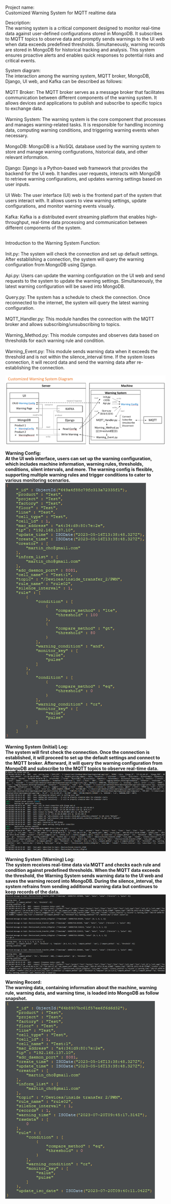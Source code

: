 Project name: <br>
Customized Warning System for MQTT realtime data

Description: <br>
The warning system is a critical component designed to monitor real-time data against user-defined configurations stored in MongoDB. It subscribes to MQTT topics to observe data and promptly sends warnings to the UI web when data exceeds predefined thresholds. Simultaneously, warning records are stored in MongoDB for historical tracking and analysis. This system ensures proactive alerts and enables quick responses to potential risks and critical events.

System diagram: <br>
The interaction among the warning system, MQTT broker, MongoDB, Django, UI web, and Kafka can be described as follows:<br><br>
MQTT Broker: The MQTT broker serves as a message broker that facilitates communication between different components of the warning system. It allows devices and applications to publish and subscribe to specific topics to exchange data.<br><br>
Warning System: The warning system is the core component that processes and manages warning-related tasks. It is responsible for handling incoming data, computing warning conditions, and triggering warning events when necessary.<br><br>
MongoDB: MongoDB is a NoSQL database used by the warning system to store and manage warning configurations, historical data, and other relevant information.<br><br>
Django: Django is a Python-based web framework that provides the backend for the UI web. It handles user requests, interacts with MongoDB to retrieve warning configurations, and updates warning settings based on user inputs.<br><br>
UI Web: The user interface (UI) web is the frontend part of the system that users interact with. It allows users to view warning settings, update configurations, and monitor warning events visually.<br><br>
Kafka: Kafka is a distributed event streaming platform that enables high-throughput, real-time data processing and communication between different components of the system.<br><br>

Introduction to the Warning System Function:<br><br>
Init.py: The system will check the connection and set up default settings. After establishing a connection, the system will query the warning configuration from MongoDB using Django.<br><br>
Api.py: Users can update the warning configuration on the UI web and send requests to the system to update the warning settings. Simultaneously, the latest warning configuration will be saved into MongoDB.<br><br>
Query.py: The system has a schedule to check the connection. Once reconnected to the internet, the system will query the latest warning configuration.<br><br>
MQTT_Handler.py: This module handles the connection with the MQTT broker and allows subscribing/unsubscribing to topics.<br><br>
Warning_Method.py: This module computes and observes data based on thresholds for each warning rule and condition.<br><br>
Warning_Event.py: This module sends warning data when it exceeds the threshold and is not within the silence_interval time. If the system loses connection, it will record data and send the warning data after re-establishing the connection.<br><br>
![png](https://github.com/marx1992620/WarningSystem/blob/main/system_diagram.png) <br>

<b>Warning Config:<b> <br>
At the UI web interface, users can set up the warning configuration, which includes machine information, warning rules, thresholds, conditions, silent intervals, and more. The warning config is flexible, supporting multiple warning rules and trigger conditions to cater to various monitoring scenarios. <br>
![png](https://github.com/marx1992620/WarningSystem/blob/main/warning_config.png) <br>

<b>Warning System (Initial) Log:<b> <br>
The system will first check the connection. Once the connection is established, it will proceed to set up the default settings and connect to the MQTT broker. Afterward, it will query the warning configuration from MongoDB and subscribe to the MQTT topics to observe real-time data. <br>
![png](https://github.com/marx1992620/WarningSystem/blob/main/warning_system_init.png) <br>

<b>Warning System (Warning) Log:<b> <br>
The system receives real-time data via MQTT and checks each rule and condition against predefined thresholds. When the MQTT data exceeds the threshold, the Warning System sends warning data to the UI web and saves the warning record into MongoDB. During the silence_interval, the system refrains from sending additional warning data but continues to keep records of the data. <br>
![png](https://github.com/marx1992620/WarningSystem/blob/main/warning_system_log.png) <br>

<b>Warning Record:<b> <br>
The warning data, containing information about the machine, warning rule, warning data, and warning time, is loaded into MongoDB as follow snapshot. <br>
![png](https://github.com/marx1992620/WarningSystem/blob/main/warning_record.png) <br>
